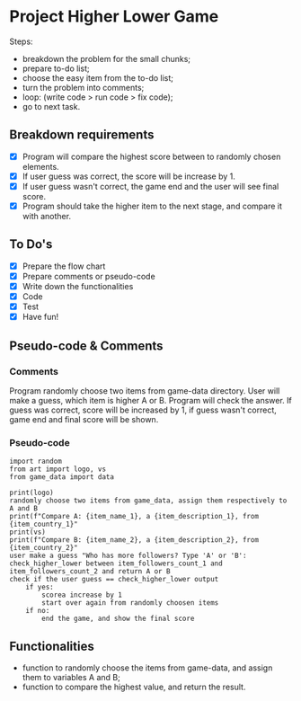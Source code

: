 # Project Higher Lower Game

Steps: 
- breakdown the problem for the small chunks;
- prepare to-do list;
- choose the easy item from the to-do list;
- turn the problem into comments;
- loop: (write code > run code > fix code);
- go to next task.

## Breakdown requirements
- [x] Program will compare the highest score between to randomly chosen elements.
- [x] If user guess was correct, the score will be increase by 1.
- [x] If user guess wasn't correct, the game end and the user will see final score.
- [x] Program should take the higher item to the next stage, and compare it with another.

## To Do's
- [x] Prepare the flow chart
- [x] Prepare comments or pseudo-code
- [x] Write down the functionalities
- [x] Code
- [x] Test
- [x] Have fun!

## Pseudo-code & Comments
### Comments
Program randomly choose two items from game-data directory.
User will make a guess, which item is higher A or B.
Program will check the answer.
If guess was correct, score will be increased by 1, if guess wasn't correct, game end
and final score will be shown.

### Pseudo-code
```
import random
from art import logo, vs
from game_data import data

print(logo)
randomly choose two items from game_data, assign them respectively to A and B
print(f"Compare A: {item_name_1}, a {item_description_1}, from {item_country_1}"
print(vs)
print(f"Compare B: {item_name_2}, a {item_description_2}, from {item_country_2}"
user make a guess "Who has more followers? Type 'A' or 'B':
check_higher_lower between item_followers_count_1 and item_followers_count_2 and return A or B
check if the user guess == check_higher_lower output
    if yes:
        scorea increase by 1
        start over again from randomly choosen items
    if no:
        end the game, and show the final score
```

## Functionalities
- function to randomly choose the items from game-data, and assign them to variables A and B;
- function to compare the highest value, and return the result.